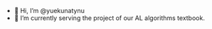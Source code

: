 - 👋 Hi, I’m @yuekunatynu
- 🌱 I’m currently serving the project of our AL algorithms textbook.
<!---
yuekunatynu/yuekunatynu is a ✨ special ✨ repository because its `README.md` (this file) appears on your GitHub profile.
You can click the Preview link to take a look at your changes.
--->
